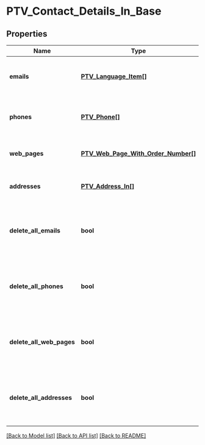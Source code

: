# PTV_Contact_Details_In_Base

## Properties
Name | Type | Description | Notes
------------ | ------------- | ------------- | -------------
**emails** | [**PTV_Language_Item[]**](PTV_Language_Item.md) | List of connection related email addresses. | [optional] 
**phones** | [**PTV_Phone[]**](PTV_Phone.md) | List of connection related phone numbers. | [optional] 
**web_pages** | [**PTV_Web_Page_With_Order_Number[]**](PTV_Web_Page_With_Order_Number.md) | List of connection related web pages. | [optional] 
**addresses** | [**PTV_Address_In[]**](PTV_Address_In.md) | List of service location addresses. | [optional] 
**delete_all_emails** | **bool** | Gets or sets a value indicating whether all emails should be delted. | [optional] 
**delete_all_phones** | **bool** | Gets or sets a value indicating whether all phones should be delted. | [optional] 
**delete_all_web_pages** | **bool** | Gets or sets a value indicating whether all web pages should be delted. | [optional] 
**delete_all_addresses** | **bool** | Gets or sets a value indicating whether all addresses should be delted. | [optional] 

[[Back to Model list]](../README.md#documentation-for-models) [[Back to API list]](../README.md#documentation-for-api-endpoints) [[Back to README]](../README.md)


